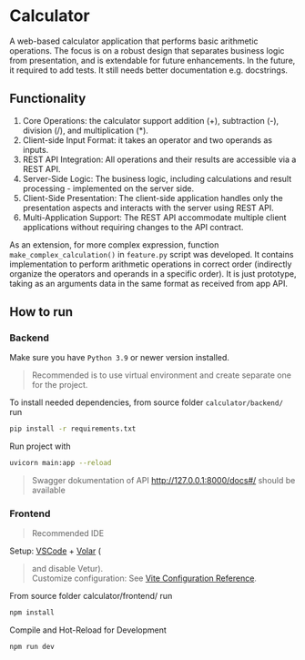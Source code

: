 # Calculator

A web-based calculator application that performs basic arithmetic operations. The focus is on a robust design that
separates business logic from presentation, and is extendable for future enhancements. In the future, it required to add
tests. It still needs better documentation e.g. docstrings.

## Functionality

1. Core Operations: the calculator support addition (+), subtraction (-), division (/), and multiplication (*).
2. Client-side Input Format: it takes an operator and two operands as inputs.
3. REST API Integration: All operations and their results are accessible via a REST API.
4. Server-Side Logic: The business logic, including calculations and result processing - implemented on the server side.
5. Client-Side Presentation: The client-side application handles only the presentation aspects and interacts with the
   server using REST API.
6. Multi-Application Support: The REST API accommodate multiple client applications without requiring changes to the API
   contract.

As an extension, for more complex expression, function `make_complex_calculation()` in `feature.py` script was
developed. It contains implementation to perform arithmetic operations in correct order (indirectly organize the
operators and operands in a specific order). It is just prototype, taking as an arguments data in the same format as
received from app API.

## How to run

### Backend

Make sure you have `Python 3.9` or newer version installed.
> Recommended is to use virtual environment and create separate one for the project.

To install needed dependencies, from source folder `calculator/backend/` run

```sh
pip install -r requirements.txt
``` 

Run project with

```sh
uvicorn main:app --reload
```

> Swagger dokumentation of API http://127.0.0.1:8000/docs#/ should be available

### Frontend

> Recommended IDE
>
Setup: [VSCode](https://code.visualstudio.com/) + [Volar](https://marketplace.visualstudio.com/items?itemName=Vue.volar) (
> and disable Vetur).  
> Customize configuration: See [Vite Configuration Reference](https://vitejs.dev/config/).

From source folder calculator/frontend/ run

```sh
npm install
```

Compile and Hot-Reload for Development

```sh
npm run dev
```
